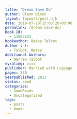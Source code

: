 ```yaml
---
title: 'Dream Save Do'
author: Glenn Dixon
layout: layouts/post.njk
date: 2018-07-28T15:08:20+00:00
permalink: /dream-save-do/
Book Id:
  - 13503231
bookauthor: Betsy Talbot
Author l-f:
  - Talbot, Betsy
Additional Authors:
  - Warren Talbot
myrating: ★★★★
publisher: Married with Luggage
pages: 370
yearpublished: 2013
status: read
categories:
  - GoodReads
  - Uncategorized
tags:
  - posts
  - books
---
```


